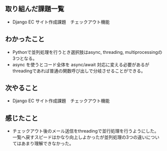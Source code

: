 ## 取り組んだ課題一覧 
- Django EC サイト作成課題　チェックアウト機能
## わかったこと
- Pythonで並列処理を行うとき選択肢はasync, threading, multiprocessingの3つとなる。
- async を使うとコード全体を async/await 対応に変える必要があるがthreadingであれば普通の関数呼び出しで分岐させることができる。
## 次やること  
- Django EC サイト作成課題　チェックアウト機能
## 感じたこと 
- チェックアウト後のメール送信をthreadingで並行処理を行うようにした。一覧へ戻すスピードはかなり向上しよかったが並列処理の3つの違いについてはあまり理解できなかった。